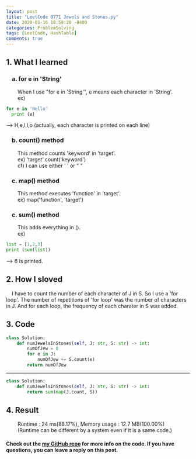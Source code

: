 ```yaml
---
layout: post
title: "LeetCode 0771 Jewels and Stones.py"
date: 2020-01-16 18:59:28 -0400
categories: ProblemSolving
tags: [LeetCode, HashTable]
comments: true
---
```


## 1. What I learned
### &nbsp;&nbsp;&nbsp;&nbsp;a. for e in 'String'
&nbsp;&nbsp;&nbsp;&nbsp;&nbsp;&nbsp;&nbsp;&nbsp;When I use "for e in 'String'", e means each character in 'String'.    
&nbsp;&nbsp;&nbsp;&nbsp;&nbsp;&nbsp;&nbsp;&nbsp;ex)
```python
for e in 'Hello'
  print (e)
```
--> H,e,l,l,o (actually, each character is printed on each line)

### &nbsp;&nbsp;&nbsp;&nbsp;b. count() method
&nbsp;&nbsp;&nbsp;&nbsp;&nbsp;&nbsp;&nbsp;&nbsp;This method counts 'keyword' in 'target'.  
&nbsp;&nbsp;&nbsp;&nbsp;&nbsp;&nbsp;&nbsp;&nbsp;ex) 'target'.count('keyword')  
&nbsp;&nbsp;&nbsp;&nbsp;&nbsp;&nbsp;&nbsp;&nbsp;cf) I can use either ' ' or " "

### &nbsp;&nbsp;&nbsp;&nbsp;c. map() method
&nbsp;&nbsp;&nbsp;&nbsp;&nbsp;&nbsp;&nbsp;&nbsp;This method executes 'function' in 'target'.  
&nbsp;&nbsp;&nbsp;&nbsp;&nbsp;&nbsp;&nbsp;&nbsp;ex) map('function', 'target')  

### &nbsp;&nbsp;&nbsp;&nbsp;c. sum() method
&nbsp;&nbsp;&nbsp;&nbsp;&nbsp;&nbsp;&nbsp;&nbsp;This adds everything in ().  
&nbsp;&nbsp;&nbsp;&nbsp;&nbsp;&nbsp;&nbsp;&nbsp;ex)  
```python
list = [1,2,3]
print (sum(list))
```  
--> 6 is printed.

## 2. How I sloved
&nbsp;&nbsp;&nbsp;&nbsp;I have to count the number of each character of J in S. So I use a 'for loop'. The number of repetitions of 'for loop' was the number of characters in J. And for each loop, the frequency of each charater in S was added.

## 3. Code
```python
class Solution:
    def numJewelsInStones(self, J: str, S: str) -> int:
        numOfJew = 0
        for e in J:
            numOfJew += S.count(e)
        return numOfJew
```
---

```python
class Solution:
    def numJewelsInStones(self, J: str, S: str) -> int:
        return sum(map(J.count, S))
```

## 4. Result
&nbsp;&nbsp;&nbsp;&nbsp;&nbsp;&nbsp;&nbsp;&nbsp;Runtime : 24 ms(88.17%), Memory usage : 12.7 MB(100.00%)  
&nbsp;&nbsp;&nbsp;&nbsp;&nbsp;&nbsp;&nbsp;&nbsp;(Runtime can be different by a system even if it is a same code.)

#### Check out the [my GitHub repo][hyuk-gh] for more info on the code. If you have questions, you can leave a reply on this post.

[hyuk-gh]:   https://github.com/dlgur1994/StudyAlgorithms/tree/master/leetcode
